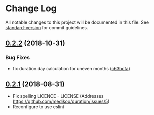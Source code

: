 # Change Log

All notable changes to this project will be documented in this file. See [standard-version](https://github.com/conventional-changelog/standard-version) for commit guidelines.

<a name="0.2.2"></a>
## [0.2.2](https://github.com/medikoo/duration/compare/v0.2.1...v0.2.2) (2018-10-31)


### Bug Fixes

* fix duration.day calculation for uneven months ([c63bcfa](https://github.com/medikoo/duration/commit/c63bcfa))



<a name="0.2.1"></a>

## [0.2.1](https://github.com/medikoo/duration/compare/v0.2.0...v0.2.1) (2018-08-31)

-   Fix spelling LICENCE - LICENSE (Addresses https://github.com/medikoo/duration/issues/5)
-   Reconfigure to use eslint

<!---

Old changelog can be found at CHANGES file

-->

